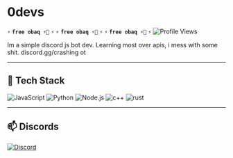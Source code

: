 # 0devs
**` ⚡ `** **`free obaq ⚡🔫`** **` ⚡ `** **` ⚡ `** **`free obaq ⚡🔫`** **` ⚡ `** **` ⚡ `** **`free obaq ⚡🔫`** **` ⚡ `**
![Profile Views](https://komarev.com/ghpvc/?username=obaqzcheats&color=blueviolet)

Im a simple discord js bot dev. Learning most over apis, i mess with some shit. discord.gg/crashing ot

---
## 🔧 Tech Stack
![JavaScript](https://img.shields.io/badge/-JavaScript-F7DF1E?logo=javascript&logoColor=black&style=flat)
![Python](https://img.shields.io/badge/-Python-3776AB?logo=python&logoColor=white&style=flat)
![Node.js](https://img.shields.io/badge/-Node.js-339933?logo=node.js&logoColor=white&style=flat)
![c++](https://img.shields.io/badge/-cpp-3776AB?logo=c++&logoColor=white&style=flat)
![rust](https://img.shields.io/badge/-rust-3776AB?logo=rust&logoColor=white&style=flat)

---

## 📫 Discords

[![Discord](https://img.shields.io/badge/Join%20Us%20on%20Discord-drex-blue?style=for-the-badge&logo=discord)](https://discord.gg/crashing)


